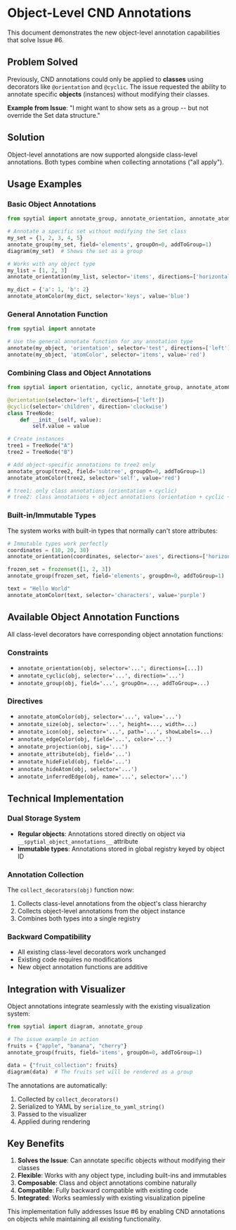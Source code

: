 # Object-Level CND Annotations

This document demonstrates the new object-level annotation capabilities that solve Issue #6.

## Problem Solved

Previously, CND annotations could only be applied to **classes** using decorators like `@orientation` and `@cyclic`. The issue requested the ability to annotate specific **objects** (instances) without modifying their classes.

**Example from Issue**: "I might want to show sets as a group -- but not override the Set data structure."

## Solution

Object-level annotations are now supported alongside class-level annotations. Both types combine when collecting annotations ("all apply").

## Usage Examples

### Basic Object Annotations

```python
from spytial import annotate_group, annotate_orientation, annotate_atomColor, diagram

# Annotate a specific set without modifying the Set class
my_set = {1, 2, 3, 4, 5}
annotate_group(my_set, field='elements', groupOn=0, addToGroup=1)
diagram(my_set)  # Shows the set as a group

# Works with any object type
my_list = [1, 2, 3]
annotate_orientation(my_list, selector='items', directions=['horizontal'])

my_dict = {'a': 1, 'b': 2}
annotate_atomColor(my_dict, selector='keys', value='blue')
```

### General Annotation Function

```python
from spytial import annotate

# Use the general annotate function for any annotation type
annotate(my_object, 'orientation', selector='test', directions=['left'])
annotate(my_object, 'atomColor', selector='items', value='red')
```

### Combining Class and Object Annotations

```python
from spytial import orientation, cyclic, annotate_group, annotate_atomColor

@orientation(selector='left', directions=['left'])
@cyclic(selector='children', direction='clockwise')
class TreeNode:
    def __init__(self, value):
        self.value = value

# Create instances
tree1 = TreeNode("A")
tree2 = TreeNode("B")

# Add object-specific annotations to tree2 only
annotate_group(tree2, field='subtree', groupOn=0, addToGroup=1)
annotate_atomColor(tree2, selector='self', value='red')

# tree1: only class annotations (orientation + cyclic)
# tree2: class annotations + object annotations (orientation + cyclic + group + atomColor)
```

### Built-in/Immutable Types

The system works with built-in types that normally can't store attributes:

```python
# Immutable types work perfectly
coordinates = (10, 20, 30)
annotate_orientation(coordinates, selector='axes', directions=['horizontal'])

frozen_set = frozenset([1, 2, 3])
annotate_group(frozen_set, field='elements', groupOn=0, addToGroup=1)

text = "Hello World"
annotate_atomColor(text, selector='characters', value='purple')
```

## Available Object Annotation Functions

All class-level decorators have corresponding object annotation functions:

### Constraints
- `annotate_orientation(obj, selector='...', directions=[...])`
- `annotate_cyclic(obj, selector='...', direction='...')`
- `annotate_group(obj, field='...', groupOn=..., addToGroup=...)`

### Directives  
- `annotate_atomColor(obj, selector='...', value='...')`
- `annotate_size(obj, selector='...', height=..., width=...)`
- `annotate_icon(obj, selector='...', path='...', showLabels=...)`
- `annotate_edgeColor(obj, field='...', color='...')`
- `annotate_projection(obj, sig='...')`
- `annotate_attribute(obj, field='...')`
- `annotate_hideField(obj, field='...')`
- `annotate_hideAtom(obj, selector='...')`
- `annotate_inferredEdge(obj, name='...', selector='...')`

## Technical Implementation

### Dual Storage System
- **Regular objects**: Annotations stored directly on object via `__spytial_object_annotations__` attribute
- **Immutable types**: Annotations stored in global registry keyed by object ID

### Annotation Collection
The `collect_decorators(obj)` function now:
1. Collects class-level annotations from the object's class hierarchy
2. Collects object-level annotations from the object instance  
3. Combines both types into a single registry

### Backward Compatibility
- All existing class-level decorators work unchanged
- Existing code requires no modifications
- New object annotation functions are additive

## Integration with Visualizer

Object annotations integrate seamlessly with the existing visualization system:

```python
from spytial import diagram, annotate_group

# The issue example in action
fruits = {"apple", "banana", "cherry"}
annotate_group(fruits, field='items', groupOn=0, addToGroup=1)

data = {"fruit_collection": fruits}
diagram(data)  # The fruits set will be rendered as a group
```

The annotations are automatically:
1. Collected by `collect_decorators()`
2. Serialized to YAML by `serialize_to_yaml_string()`
3. Passed to the visualizer
4. Applied during rendering

## Key Benefits

1. **Solves the Issue**: Can annotate specific objects without modifying their classes
2. **Flexible**: Works with any object type, including built-ins and immutables
3. **Composable**: Class and object annotations combine naturally
4. **Compatible**: Fully backward compatible with existing code
5. **Integrated**: Works seamlessly with existing visualization pipeline

This implementation fully addresses Issue #6 by enabling CND annotations on objects while maintaining all existing functionality.